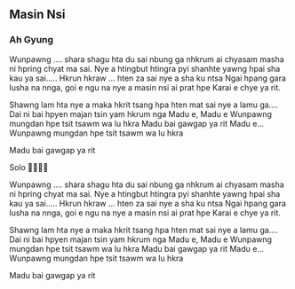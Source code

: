 ## Masin Nsi

### Ah Gyung

Wunpawng ....
shara shagu hta du sai nbung
ga nhkrum ai chyasam masha ni
hpring chyat ma sai.
Nye a htingbut htingra pyi shanhte
yawng hpai sha kau ya sai.....
Hkrun hkraw ...
hten za sai nye a sha ku ntsa
Ngai hpang gara
lusha na nnga, goi e ngu na
nye a masin nsi ai prat hpe
Karai e chye ya rit.

Shawng lam hta nye a maka
hkrit tsang hpa
hten mat sai nye a lamu ga....
Dai ni bai
hpyen majan tsin yam hkrum nga
Madu e, Madu e
Wunpawng mungdan hpe
tsit tsawm wa lu hkra
Madu bai gawgap ya rit
Madu e... Wunpawng mungdan hpe
tsit tsawm wa lu hkra

Madu bai gawgap ya rit

Solo
🎵🎵🎵🎵

Wunpawng ....
shara shagu hta du sai nbung
ga nhkrum ai chyasam masha ni
hpring chyat ma sai.
Nye a htingbut htingra pyi shanhte
yawng hpai sha kau ya sai.....
Hkrun hkraw ...
hten za sai nye a sha ku ntsa
Ngai hpang gara
lusha na nnga, goi e ngu na
nye a masin nsi ai prat hpe
Karai e chye ya rit.

Shawng lam hta nye a maka
hkrit tsang hpa
hten mat sai nye a lamu ga....
Dai ni bai
hpyen majan tsin yam hkrum nga
Madu e, Madu e
Wunpawng mungdan hpe
tsit tsawm wa lu hkra
Madu bai gawgap ya rit
Madu e... Wunpawng mungdan hpe
tsit tsawm wa lu hkra

Madu bai gawgap ya rit
